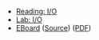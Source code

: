 * [Reading: I/O](../readings/io.html)
* [Lab: I/O](../labs/io.html)
* [EBoard](../eboards/09.html) 
  ([Source](../eboards/09.md))
  ([PDF](../eboards/09.pdf))
